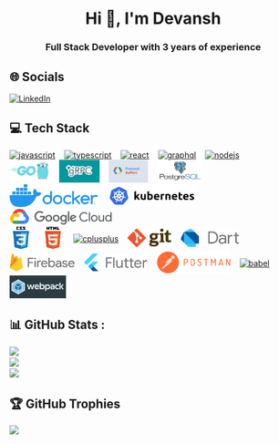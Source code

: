 <h1 align="center">Hi 👋, I'm Devansh</h1>
<h3 align="center">Full Stack Developer with 3 years of experience</h3>

## 🌐 Socials

[![LinkedIn](https://img.shields.io/badge/LinkedIn-%230077B5.svg?logo=linkedin&logoColor=white)](https://www.linkedin.com/in/devansh-kumar-sharma-580452189/)

## 💻 Tech Stack

<p >
<div style="display: flex; align-items: center; flex-wrap: wrap">
    <a href="https://developer.mozilla.org/en-US/docs/Web/JavaScript"
       target="_blank" rel="noreferrer"> <img
            src="https://img.shields.io/badge/javascript-%23323330.svg?style=for-the-badge&logo=javascript&logoColor=%23F7DF1E"
            alt="javascript" height="40"/> </a><span style="width: 16px"></span>
    <a href="https://www.typescriptlang.org/" target="_blank" rel="noreferrer">
        <img src="https://img.shields.io/badge/typescript-%23007ACC.svg?style=for-the-badge&logo=typescript&logoColor=white"
             alt="typescript" height="40"/> </a><span style="width: 16px"></span>
    <a href="https://reactjs.org/" target="_blank" rel="noreferrer"> <img
            src="https://img.shields.io/badge/react-%2320232a.svg?style=for-the-badge&logo=react&logoColor=%2361DAFB"
            alt="react" height="40"/> </a><span style="width: 16px"></span>
    <a href="https://graphql.org" target="_blank" rel="noreferrer"> <img
            src="https://img.shields.io/badge/-GraphQL-E10098?style=for-the-badge&logo=graphql&logoColor=white"
            alt="graphql" height="40"/></a><span style="width: 16px"></span>
    <a href="https://nodejs.org" target="_blank" rel="noreferrer"> <img
            src="https://img.shields.io/badge/node.js-6DA55F?style=for-the-badge&logo=node.js&logoColor=white"
            alt="nodejs" height="40"/> </a><span style="width: 16px"></span>
</div>
<div style="display: flex; align-items: center; flex-wrap: wrap">
    <a href="https://golang.org" target="_blank" rel="noreferrer"> <img
            src="go.png"
            alt="go" height="40"/></a><span style="width: 16px"></span>
    <a href="https://grpc.io/" target="_blank" rel="noreferrer"> <img
            src="grpc.png"
            alt="grpc" height="40"/></a><span style="width: 16px"></span>
    <a href="https://developers.google.com/protocol-buffers" target="_blank" rel="noreferrer"> <img
            src="pb.png"
            alt="protocol buffers" height="40"/></a><span style="width: 16px"></span>
    <a href="https://www.postgresql.org" target="_blank"
       rel="noreferrer"> <img
            src="pg.png"
            alt="postgresql"  height="40"/> </a><span style="width: 16px"></span>
    <a href="https://www.docker.com/" target="_blank" rel="noreferrer"> <img
            src="docker.png"
            alt="docker" height="40"/> </a><span style="width: 16px"></span>
    <a href="https://kubernetes.io" target="_blank" rel="noreferrer"> <img
            src="kube.png" alt="kubernetes"
            height="40"/> </a><span style="width: 16px"></span>
    <a href="https://cloud.google.com" target="_blank" rel="noreferrer"> <img
            src="gcp.png" alt="gcp"
            height="28"/> </a><span style="width: 16px"></span>
</div>
<div style="display: flex; align-items: center; flex-wrap: wrap">
    <a href="https://www.w3schools.com/css/" target="_blank"
       rel="noreferrer"> <img
            src="https://raw.githubusercontent.com/devicons/devicon/master/icons/css3/css3-original-wordmark.svg"
            alt="css3"   height="40"/> </a><span style="width: 16px"></span>
    <a href="https://www.w3.org/html/" target="_blank" rel="noreferrer"> <img
            src="https://raw.githubusercontent.com/devicons/devicon/master/icons/html5/html5-original-wordmark.svg"
            alt="html5"   height="40"/> </a><span style="width: 16px"></span>
    <a href="https://www.w3schools.com/cpp/" target="_blank" rel="noreferrer"> <img
            src="https://upload.wikimedia.org/wikipedia/commons/thumb/1/18/ISO_C%2B%2B_Logo.svg/1822px-ISO_C%2B%2B_Logo.svg.png"
            alt="cplusplus"   height="40"/> </a><span style="width: 16px"></span>
    <a href="https://git-scm.com/" target="_blank" rel="noreferrer"> <img
            src="git.png"
            alt="git"   height="32"/> </a><span style="width: 16px"></span>
    <a href="https://dart.dev" target="_blank" rel="noreferrer"> <img
            src="dart.png"
            alt="dart"   height="32"/> </a><span style="width: 16px"></span>
    <a href="https://firebase.google.com/" target="_blank" rel="noreferrer"> <img
            src="firebase.png"
            alt="firebase"   height="32"/>
    </a><span style="width: 16px"></span>
    <a href="https://flutter.dev" target="_blank" rel="noreferrer"> <img
            src="flutter.png"
            alt="flutter"   height="32"/>
    </a><span style="width: 16px"></span>
    <a href="https://postman.com" target="_blank"
       rel="noreferrer"> <img src="postman.png"
                              alt="postman"
                              height="40"/> </a><span style="width: 16px"></span>
    <a href="https://babeljs.io/" target="_blank" rel="noreferrer"> <img
            src="https://d33wubrfki0l68.cloudfront.net/7a197cfe44548cc1a3f581152af70a3051e11671/78df8/img/babel.svg"
            alt="babel"   height="40"/> </a><span style="width: 16px"></span>
    <a href="https://webpack.js.org/" target="_blank" rel="noreferrer"> <img
            src="webpack.png"
            alt="webpack"
            height="40"/> </a><span style="width: 16px"></span>
</div>
</p>

## 📊 GitHub Stats :

![](https://github-readme-stats.vercel.app/api?username=devansh2308&theme=dark&hide_border=false&include_all_commits=true&count_private=true)<br/>
![](https://github-readme-streak-stats.herokuapp.com/?user=devansh2308&theme=dark&hide_border=false)<br/>
![](https://github-readme-stats.vercel.app/api/top-langs/?username=devansh2308&theme=dark&hide_border=false&include_all_commits=true&count_private=true&layout=compact)

## 🏆 GitHub Trophies

![](https://github-profile-trophy.vercel.app/?username=devansh2308&theme=onedark&no-frame=false&no-bg=false&margin-w=4)
